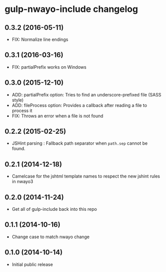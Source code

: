 # gulp-nwayo-include changelog

## 0.3.2 (2016-05-11)
- FIX: Normalize line endings

## 0.3.1 (2016-03-16)
- FIX: partialPrefix works on Windows

## 0.3.0 (2015-12-10)
- ADD: partialPrefix option: Tries to find an underscore-prefixed file (SASS style)
- ADD: fileProcess option: Provides a callback after reading a file to process it
- FIX: Throws an error when a file is not found

## 0.2.2 (2015-02-25)
- JSHint parsing : Fallback path separator when `path.sep` cannot be found.

## 0.2.1 (2014-12-18)
- Camelcase for the jshtml template names to respect the new jshint rules in nwayo3

## 0.2.0 (2014-11-24)
- Get all of gulp-include back into this repo

## 0.1.1 (2014-10-16)
- Change case to match nwayo change

## 0.1.0 (2014-10-14)
- Initial public release
